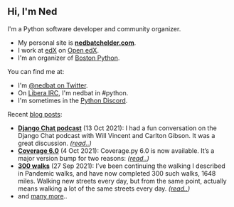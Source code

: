 <!--

Process this file with cog:

    $ python -m pip install -r requirements.pip
    $ python -m cogapp -r README.md

-->

## Hi, I'm Ned

I'm a Python software developer and community organizer.

- My personal site is **[nedbatchelder.com][nedbat]**.
- I work at [edX](https://edx.org) on [Open edX](https://openedx.org).
- I'm an organizer of [Boston Python][bp].

You can find me at:

- I'm [@nedbat on Twitter][twitter].
- On [Libera IRC][libera], I'm nedbat in #python.
- I'm sometimes in the [Python Discord][discord].

Recent [blog posts][blog]:

<!-- [[[cog
    import datetime
    import cog
    import requests

    data = requests.get("https://nedbatchelder.com/summary.json").json()
    for entry in data["entries"][:3]:
        when = datetime.datetime.strptime(entry['when_iso'], "%Y%m%d")
        cog.out(f"- **[{entry['title']}]({entry['url']})** ({when:%-d %b %Y}): ")
        cog.out(f"{entry['description_text']} *([read..]({entry['url']}))*")
        cog.outl()
    # Have to print this from in here to get the spacing right.
    cog.outl("- and [many more][blog]..")
]]] -->
- **[Django Chat podcast](https://nedbatchelder.com/blog/202110/django_chat_podcast.html)** (13 Oct 2021): I had a fun conversation on the Django Chat podcast with Will Vincent and Carlton Gibson. It was a great discussion. *([read..](https://nedbatchelder.com/blog/202110/django_chat_podcast.html))*
- **[Coverage 6.0](https://nedbatchelder.com/blog/202110/coverage_60.html)** (4 Oct 2021): Coverage.py 6.0 is now available. It’s a major version bump for two reasons: *([read..](https://nedbatchelder.com/blog/202110/coverage_60.html))*
- **[300 walks](https://nedbatchelder.com/blog/202109/300_walks.html)** (27 Sep 2021): I’ve been continuing the walking I described in Pandemic walks, and have now completed 300 such walks, 1648 miles. Walking new streets every day, but from the same point, actually means walking a lot of the same streets every day. *([read..](https://nedbatchelder.com/blog/202109/300_walks.html))*
- and [many more][blog]..
<!-- [[[end]]] -->

[nedbat]: https://nedbatchelder.com
[blog]: https://nedbatchelder.com/blog
[twitter]: https://twitter.com/nedbat
[discord]: https://pythondiscord.com
[libera]: https://libera.chat
[bp]: https://bostonpython.com
